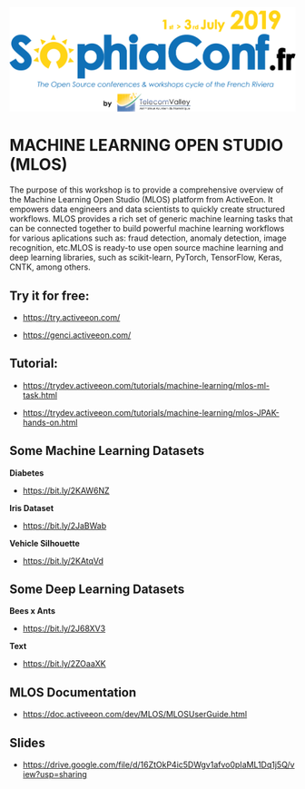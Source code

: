 <p align="center"><img src="https://github.com/carolinepacheco/SophiaConf2019/blob/master/imgs/Logo_SC2019-ENG.jpg" border="0"/></p>

# MACHINE LEARNING OPEN STUDIO (MLOS)

The purpose of this workshop is to provide a comprehensive overview of the Machine Learning Open Studio (MLOS) platform from ActiveEon. It empowers data engineers and data scientists to quickly create structured workflows.  MLOS provides a rich set of generic machine learning tasks that can be connected together to build powerful  machine learning workflows for various aplications such as: fraud detection, anomaly detection, image recognition, etc.MLOS is ready-to use open source machine learning and deep learning libraries, such as scikit-learn, PyTorch, TensorFlow, Keras, CNTK, among others.

## Try it for free: 

- https://try.activeeon.com/

- https://genci.activeeon.com/

## Tutorial: 

- https://trydev.activeeon.com/tutorials/machine-learning/mlos-ml-task.html

- https://trydev.activeeon.com/tutorials/machine-learning/mlos-JPAK-hands-on.html


## Some Machine Learning Datasets

**Diabetes**

- https://bit.ly/2KAW6NZ

**Iris Dataset**

-  https://bit.ly/2JaBWab

**Vehicle Silhouette**
- https://bit.ly/2KAtqVd

## Some Deep Learning Datasets

**Bees x Ants**

-  https://bit.ly/2J68XV3

**Text**
- https://bit.ly/2ZOaaXK

## MLOS Documentation
- https://doc.activeeon.com/dev/MLOS/MLOSUserGuide.html

## Slides
- https://drive.google.com/file/d/16ZtOkP4ic5DWgv1afvo0pIaML1Dq1j5Q/view?usp=sharing
